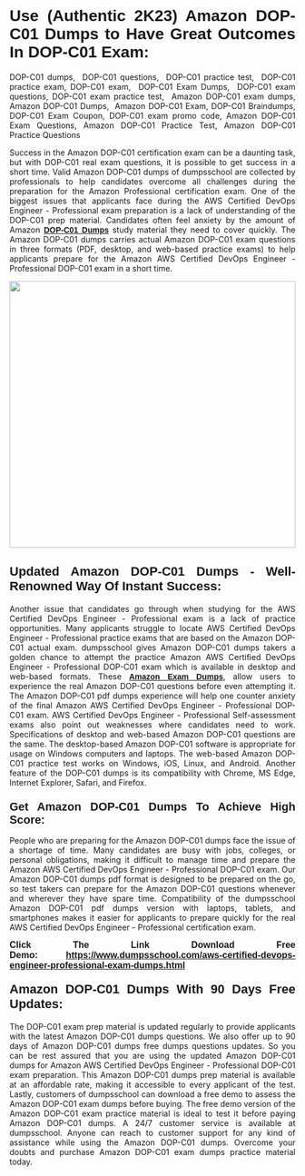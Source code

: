 <h1 style="text-align: justify;"><strong><span style="font-family:Verdana,Geneva,sans-serif;">Use (Authentic 2K23) Amazon DOP-C01 Dumps to Have Great Outcomes In DOP-C01 Exam:</span></strong></h1>

<p style="text-align: justify;">DOP-C01 dumps,  DOP-C01 questions,  DOP-C01 practice test,  DOP-C01 practice exam, DOP-C01 exam,  DOP-C01 Exam Dumps,  DOP-C01 exam questions, DOP-C01 exam practice test,  Amazon DOP-C01 exam dumps, Amazon DOP-C01 Dumps,  Amazon DOP-C01 Exam, DOP-C01 Braindumps, DOP-C01 Exam Coupon, DOP-C01 exam promo code, Amazon DOP-C01 Exam Questions, Amazon DOP-C01 Practice Test, Amazon DOP-C01 Practice Questions</p>

<p style="text-align: justify;">Success in the Amazon DOP-C01 certification exam can be a daunting task, but with DOP-C01 real exam questions, it is possible to get success in a short time. Valid Amazon DOP-C01 dumps of dumpsschool are collected by professionals to help candidates overcome all challenges during the preparation for the Amazon Professional certification exam. One of the biggest issues that applicants face during the AWS Certified DevOps Engineer - Professional exam preparation is a lack of understanding of the DOP-C01 prep material. Candidates often feel anxiety by the amount of Amazon <a href="https://www.dumpsschool.com/aws-certified-devops-engineer-professional-exam-dumps.html"><span style="font-family:Verdana,Geneva,sans-serif;"><strong>DOP-C01 Dumps</strong></span></a> study material they need to cover quickly. The Amazon DOP-C01 dumps carries actual Amazon DOP-C01 exam questions in three formats (PDF, desktop, and web-based practice exams) to help applicants prepare for the Amazon AWS Certified DevOps Engineer - Professional DOP-C01 exam in a short time.</p>

<p style="text-align: justify;"><a href="https://www.dumpsschool.com/aws-certified-devops-engineer-professional-exam-dumps.html"><img alt="" src="https://lh3.googleusercontent.com/pw/AL9nZEXTnx-h3VAwmQ42NpyJBmUK-fANKF8vsH2hymHVf8ycIwJ47iI4Qn_pkCv8nx_DV5UvAc8WAssduHJKtvkHIPf8d8IQFAZC6offZ_lfhXQ5UUBSi1Ff8m31hLznjs03QyiSesC6U3Rcr4jLl4JRY5US=w904-h513-no" style="width: 100%; height: 470px;" /></a></p>

<h2 style="text-align: justify;"><strong><span style="font-size:22px;"><span style="font-family:Verdana,Geneva,sans-serif;">Updated Amazon DOP-C01 Dumps - Well-Renowned Way Of Instant Success:</span></span></strong></h2>

<p style="text-align: justify;">Another issue that candidates go through when studying for the AWS Certified DevOps Engineer - Professional exam is a lack of practice opportunities. Many applicants struggle to locate AWS Certified DevOps Engineer - Professional practice exams that are based on the Amazon DOP-C01 actual exam. dumpsschool gives Amazon DOP-C01 dumps takers a golden chance to attempt the practice Amazon AWS Certified DevOps Engineer - Professional DOP-C01 exam which is available in desktop and web-based formats. These <a href="https://www.dumpsschool.com/amazon-braindumps.html"><span style="font-family:Verdana,Geneva,sans-serif;"><strong>Amazon Exam Dumps</strong></span></a>, allow users to experience the real Amazon DOP-C01 questions before even attempting it. The Amazon DOP-C01 pdf dumps experience will help one counter anxiety of the final Amazon AWS Certified DevOps Engineer - Professional DOP-C01 exam. AWS Certified DevOps Engineer - Professional Self-assessment exams also point out weaknesses where candidates need to work. Specifications of desktop and web-based Amazon DOP-C01 questions are the same. The desktop-based Amazon DOP-C01 software is appropriate for usage on Windows computers and laptops. The web-based Amazon DOP-C01 practice test works on Windows, iOS, Linux, and Android. Another feature of the DOP-C01 dumps is its compatibility with Chrome, MS Edge, Internet Explorer, Safari, and Firefox.</p>

<h3 style="text-align: justify;"><strong><span style="font-size:20px;"><span style="font-family:Verdana,Geneva,sans-serif;">Get Amazon DOP-C01 Dumps To Achieve High Score:</span></span></strong></h3>

<p style="text-align: justify;">People who are preparing for the Amazon DOP-C01 dumps face the issue of a shortage of time. Many candidates are busy with jobs, colleges, or personal obligations, making it difficult to manage time and prepare the Amazon AWS Certified DevOps Engineer - Professional DOP-C01 exam. Our Amazon DOP-C01 dumps pdf format is designed to be prepared on the go, so test takers can prepare for the Amazon DOP-C01 questions whenever and wherever they have spare time. Compatibility of the dumpsschool Amazon DOP-C01 pdf dumps version with laptops, tablets, and smartphones makes it easier for applicants to prepare quickly for the real AWS Certified DevOps Engineer - Professional certification exam.</p>

<p style="text-align: justify;"><strong><span style="font-size:16px;"><span style="font-family:Verdana,Geneva,sans-serif;">Click The Link Download Free Demo:</span></span></strong> <strong><span style="font-size:16px;"><span style="font-family:Verdana,Geneva,sans-serif;"><a href="https://www.dumpsschool.com/aws-certified-devops-engineer-professional-exam-dumps.html">https://www.dumpsschool.com/aws-certified-devops-engineer-professional-exam-dumps.html</a></span></span></strong></p>

<h4 style="text-align: justify;"><strong><span style="font-size:22px;"><span style="font-family:Verdana,Geneva,sans-serif;">Amazon DOP-C01 Dumps With 90 Days Free Updates:</span></span></strong></h4>

<p style="text-align: justify;">The DOP-C01 exam prep material is updated regularly to provide applicants with the latest Amazon DOP-C01 dumps questions. We also offer up to 90 days of Amazon DOP-C01 dumps free dumps questions updates. So you can be rest assured that you are using the updated Amazon DOP-C01 dumps for Amazon AWS Certified DevOps Engineer - Professional DOP-C01 exam preparation. This Amazon DOP-C01 dumps prep material is available at an affordable rate, making it accessible to every applicant of the test. Lastly, customers of dumpsschool can download a free demo to assess the Amazon DOP-C01 exam dumps before buying. The free demo version of the Amazon DOP-C01 exam practice material is ideal to test it before paying Amazon DOP-C01 dumps. A 24/7 customer service is available at dumpsschool. Anyone can reach to customer support for any kind of assistance while using the Amazon DOP-C01 dumps. Overcome your doubts and purchase Amazon DOP-C01 exam dumps practice material today.</p>
